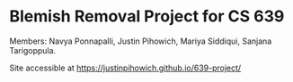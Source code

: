 # Blemish Removal Project for CS 639
Members: Navya Ponnapalli, Justin Pihowich, Mariya Siddiqui, Sanjana Tarigoppula.

Site accessible at https://justinpihowich.github.io/639-project/
